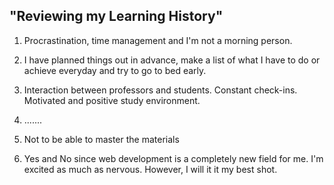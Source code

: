 ## **"Reviewing my Learning History"**



1. Procrastination, time management and I'm not a morning person.



2. I have planned things out in advance, make a list of what I have to do or achieve everyday and try to go to bed early.



3. Interaction between professors and students. Constant check-ins. Motivated and positive study environment. 


4. .......



5. Not to be able to master the materials



6. Yes and No since web development is a completely new field for me. I'm excited as much as nervous. However, I will it it my best shot. 